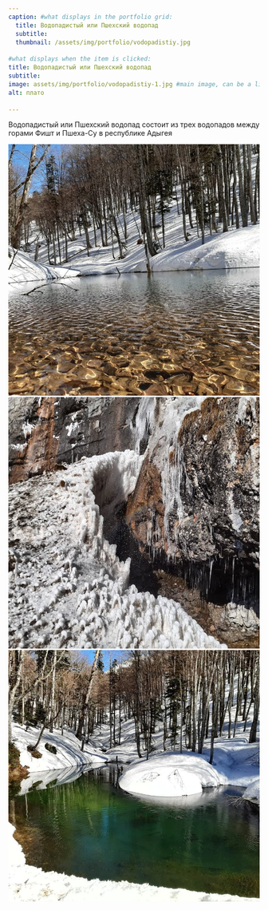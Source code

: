 ```yaml
---
caption: #what displays in the portfolio grid:
  title: Водопадистый или Пшехский водопад
  subtitle: 
  thumbnail: /assets/img/portfolio/vodopadistiy.jpg
  
#what displays when the item is clicked:
title: Водопадистый или Пшехский водопад
subtitle: 
image: assets/img/portfolio/vodopadistiy-1.jpg #main image, can be a link or a file in assets/img/portfolio
alt: плато

---
```

Водопадистый или Пшехский водопад состоит из трех водопадов между горами Фишт и Пшеха-Су в республике Адыгея 

![Image](/assets/img/portfolio/vodopadistiy-2.jpg)
![Image](/assets/img/portfolio/vodopadistiy-3.jpg)
![Image](/assets/img/portfolio/vodopadistiy-4.jpg)
